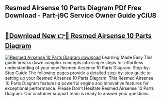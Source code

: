 ## Resmed Airsense 10 Parts Diagram PDf Free Download - Part-j9C Service Owner Guide yCiU8

# <h2><a href="http://dfrpe8.blite.top/?on=Resmed+Airsense+10+Parts+Diagram">🔗Download New 👉🔴 Resmed Airsense 10 Parts Diagram</a></h2>

[![Resmed Airsense 10 Parts Diagram download](https://i.imgur.com/lujVjoI.png)](http://dfrpe8.blite.top/?on=Resmed+Airsense+10+Parts+Diagram)
Learning Made Easy This guide breaks down complex concepts into simple steps for effortless understanding of your new Resmed Airsense 10 Parts Diagram. Step-by-Step Guide The following pages provide a detailed step-by-step guide to setting up your Resmed Airsense 10 Parts Diagram. This Resmed Airsense 10 Parts Diagram features a powerful engine and innovative features for exceptional performance. Please Don't Hesitate Resmed Airsense 10 Parts Diagram. Our customer support team is ready to answer your questions.
